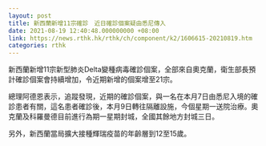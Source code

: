```yaml
---
layout: post
title: 新西蘭新增11宗確診　近日確診個案疑由悉尼傳入
date: 2021-08-19 12:40:48.000000000 +08:00
link: https://news.rthk.hk/rthk/ch/component/k2/1606615-20210819.htm
categories: rthk
---
```


新西蘭新增11宗新型肺炎Delta變種病毒確診個案，全部來自奧克蘭，衛生部長預計確診個案會持續增加，令近期新增的個案增至21宗。

總理阿德恩表示，追蹤發現，近期的確診個案，與一名在本月7日由悉尼入境的確診患者有關，這名患者確診後，本月9日轉往隔離設施，今個星期一送院治療。奧克蘭及科羅曼德目前進行為期一星期封城，全國其餘地方封城三日。

另外，新西蘭當局擴大接種輝瑞疫苗的年齡層到12至15歲。
